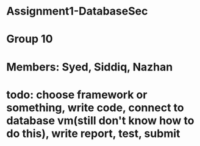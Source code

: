 # Assignment1-DatabaseSec

# Group 10
# Members: Syed, Siddiq, Nazhan

# todo: choose framework or something, write code, connect to database vm(still don't know how to do this), write report, test, submit 